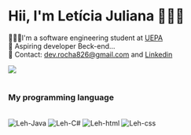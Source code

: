 # Hii, I'm Letícia Juliana 👩🏻‍💻  

👩🏻‍🎓I'm a software engineering student at [UEPA](https://www.uepa.br/)  
💭 Aspiring developer Beck-end...  
📨 Contact: dev.rocha826@gmail.com and [Linkedin](https://www.linkedin.com/in/leticia826souza/)

 <div height="180em"><img  src="https://github-readme-stats.vercel.app/api?username=leh826&theme=neon&show_icons=true"></div> 
 
 #
### My programming language
<div style="display: inline_block"><br>
  <img aling="center" alt="Leh-Java" src="https://img.shields.io/badge/Java-ED8B00?style=for-the-badge&logo=openjdk&logoColor=white">
  <img aling="center" alt="Leh-C#" src="https://img.shields.io/badge/C%23-239120?style=for-the-badge&logo=c-sharp&logoColor=white">
  <img aling= "center" alt="Leh-html" src="https://img.shields.io/badge/HTML5-E34F26?style=for-the-badge&logo=html5&logoColor=white">
  <img aling="center" alt="Leh-css" src="https://img.shields.io/badge/CSS3-1572B6?style=for-the-badge&logo=css3&logoColor=white">
  
  #
</div>
